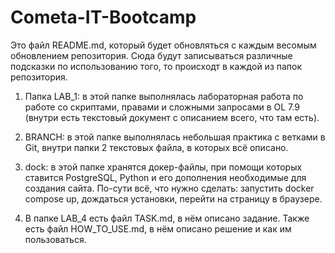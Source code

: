 # Cometa-IT-Bootcamp
Это файл README.md, который будет обновляться с каждым весомым обновлением репозитория. Сюда будут записываться различные подсказки по использованию того, то происходт в каждой из папок репозитория.

1) Папка LAB_1: в этой папке выполнялась лабораторная работа по работе со скриптами, правами и сложными запросами в OL 7.9 (внутри есть текстовый документ с описанием всего, что там есть).

2) BRANCH: в этой папке выполнялась небольшая практика с ветками в Git, внутри папки 2 текстовых файла, в которых всё описано.

3) dock: в этой папке хранятся докер-файлы, при помощи которых ставится PostgreSQL, Python и его дополнения необходимые для создания сайта. По-сути всё, что нужно сделать: запустить docker compose up, дождаться установки, перейти на страницу в браузере.

4) В папке LAB_4 есть файл TASK.md, в нём описано задание. Также есть файл HOW_TO_USE.md, в нём описано решение и как им пользоваться.

